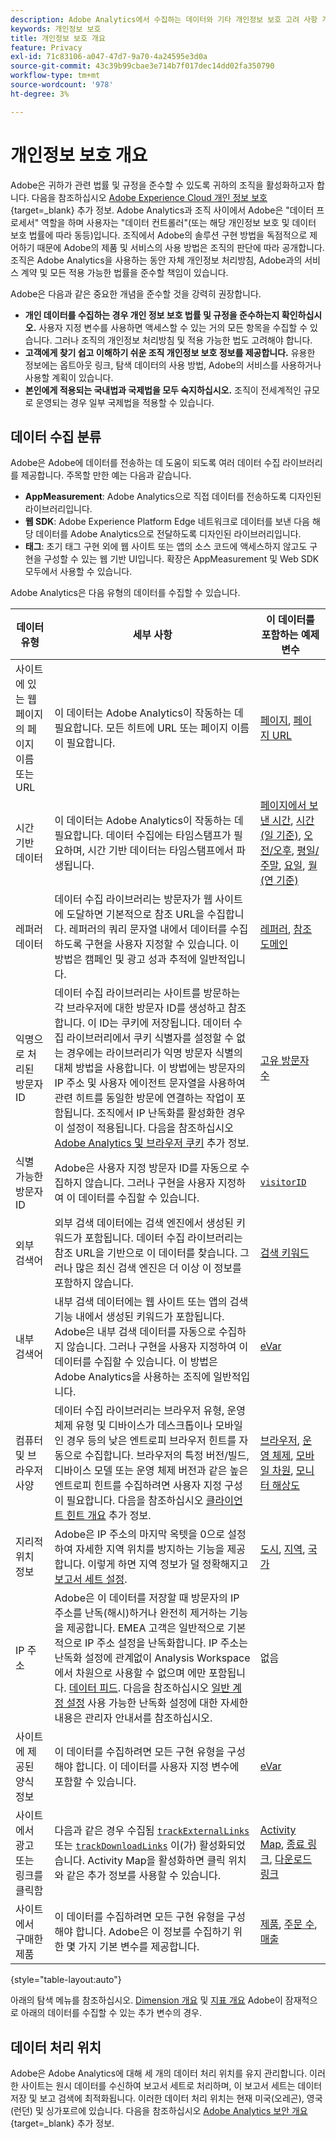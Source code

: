```yaml
---
description: Adobe Analytics에서 수집하는 데이터와 기타 개인정보 보호 고려 사항 개요.
keywords: 개인정보 보호
title: 개인정보 보호 개요
feature: Privacy
exl-id: 71c83106-a047-47d7-9a70-4a24595e3d0a
source-git-commit: 43c39b99cbae3e714b7f017dec14dd02fa350790
workflow-type: tm+mt
source-wordcount: '978'
ht-degree: 3%

---
```


# 개인정보 보호 개요

Adobe은 귀하가 관련 법률 및 규정을 준수할 수 있도록 귀하의 조직을 활성화하고자 합니다. 다음을 참조하십시오 [Adobe Experience Cloud 개인 정보 보호](https://www.adobe.com/kr/privacy/experience-cloud.html){target=_blank} 추가 정보. Adobe Analytics과 조직 사이에서 Adobe은 &quot;데이터 프로세서&quot; 역할을 하며 사용자는 &quot;데이터 컨트롤러&quot;(또는 해당 개인정보 보호 및 데이터 보호 법률에 따라 동등)입니다. 조직에서 Adobe의 솔루션 구현 방법을 독점적으로 제어하기 때문에 Adobe의 제품 및 서비스의 사용 방법은 조직의 판단에 따라 공개합니다. 조직은 Adobe Analytics을 사용하는 동안 자체 개인정보 처리방침, Adobe과의 서비스 계약 및 모든 적용 가능한 법률을 준수할 책임이 있습니다.

Adobe은 다음과 같은 중요한 개념을 준수할 것을 강력히 권장합니다.

* **개인 데이터를 수집하는 경우 개인 정보 보호 법률 및 규정을 준수하는지 확인하십시오.** 사용자 지정 변수를 사용하면 액세스할 수 있는 거의 모든 항목을 수집할 수 있습니다. 그러나 조직의 개인정보 처리방침 및 적용 가능한 법도 고려해야 합니다.
* **고객에게 찾기 쉽고 이해하기 쉬운 조직 개인정보 보호 정보를 제공합니다.** 유용한 정보에는 옵트아웃 링크, 탐색 데이터의 사용 방법, Adobe의 서비스를 사용하거나 사용할 계획이 있습니다.
* **본인에게 적용되는 국내법과 국제법을 모두 숙지하십시오.** 조직이 전세계적인 규모로 운영되는 경우 일부 국제법을 적용할 수 있습니다.

## 데이터 수집 분류

Adobe은 Adobe에 데이터를 전송하는 데 도움이 되도록 여러 데이터 수집 라이브러리를 제공합니다. 주목할 만한 예는 다음과 같습니다.

* **AppMeasurement**: Adobe Analytics으로 직접 데이터를 전송하도록 디자인된 라이브러리입니다.
* **웹 SDK**: Adobe Experience Platform Edge 네트워크로 데이터를 보낸 다음 해당 데이터를 Adobe Analytics으로 전달하도록 디자인된 라이브러리입니다.
* **태그**: 초기 태그 구현 외에 웹 사이트 또는 앱의 소스 코드에 액세스하지 않고도 구현을 구성할 수 있는 웹 기반 UI입니다. 확장은 AppMeasurement 및 Web SDK 모두에서 사용할 수 있습니다.

Adobe Analytics은 다음 유형의 데이터를 수집할 수 있습니다.

| 데이터 유형 | 세부 사항 | 이 데이터를 포함하는 예제 변수 |
| --- | --- | --- |
| 사이트에 있는 웹 페이지의 페이지 이름 또는 URL | 이 데이터는 Adobe Analytics이 작동하는 데 필요합니다. 모든 히트에 URL 또는 페이지 이름이 필요합니다. | [페이지](../components/dimensions/page.md), [페이지 URL](../components/dimensions/page-url.md) |
| 시간 기반 데이터 | 이 데이터는 Adobe Analytics이 작동하는 데 필요합니다. 데이터 수집에는 타임스탬프가 필요하며, 시간 기반 데이터는 타임스탬프에서 파생됩니다. | [페이지에서 보낸 시간](../components/dimensions/time-spent-on-page.md), [시간(일 기준)](../components/dimensions/hour-of-day.md), [오전/오후](../components/dimensions/am-pm.md), [평일/주말](../components/dimensions/weekday-weekend.md), [요일](../components/dimensions/day-of-week.md), [월(연 기준)](../components/dimensions/month-of-year.md) |
| 레퍼러 데이터 | 데이터 수집 라이브러리는 방문자가 웹 사이트에 도달하면 기본적으로 참조 URL을 수집합니다. 레퍼러의 쿼리 문자열 내에서 데이터를 수집하도록 구현을 사용자 지정할 수 있습니다. 이 방법은 캠페인 및 광고 성과 추적에 일반적입니다. | [레퍼러](../components/dimensions/referrer.md), [참조 도메인](../components/dimensions/referring-domain.md) |
| 익명으로 처리된 방문자 ID | 데이터 수집 라이브러리는 사이트를 방문하는 각 브라우저에 대한 방문자 ID를 생성하고 참조합니다. 이 ID는 쿠키에 저장됩니다. 데이터 수집 라이브러리에서 쿠키 식별자를 설정할 수 없는 경우에는 라이브러리가 익명 방문자 식별의 대체 방법을 사용합니다. 이 방법에는 방문자의 IP 주소 및 사용자 에이전트 문자열을 사용하여 관련 히트를 동일한 방문에 연결하는 작업이 포함됩니다. 조직에서 IP 난독화를 활성화한 경우 이 설정이 적용됩니다. 다음을 참조하십시오 [Adobe Analytics 및 브라우저 쿠키](cookies/cookies.md) 추가 정보. | [고유 방문자 수](../components/metrics/unique-visitors.md) |
| 식별 가능한 방문자 ID | Adobe은 사용자 지정 방문자 ID를 자동으로 수집하지 않습니다. 그러나 구현을 사용자 지정하여 이 데이터를 수집할 수 있습니다. | [`visitorID`](../implement/vars/config-vars/visitorid.md) |
| 외부 검색어 | 외부 검색 데이터에는 검색 엔진에서 생성된 키워드가 포함됩니다. 데이터 수집 라이브러리는 참조 URL을 기반으로 이 데이터를 찾습니다. 그러나 많은 최신 검색 엔진은 더 이상 이 정보를 포함하지 않습니다. | [검색 키워드](../components/dimensions/search-keyword.md) |
| 내부 검색어 | 내부 검색 데이터에는 웹 사이트 또는 앱의 검색 기능 내에서 생성된 키워드가 포함됩니다. Adobe은 내부 검색 데이터를 자동으로 수집하지 않습니다. 그러나 구현을 사용자 지정하여 이 데이터를 수집할 수 있습니다. 이 방법은 Adobe Analytics을 사용하는 조직에 일반적입니다. | [eVar](../components/dimensions/evar.md) |
| 컴퓨터 및 브라우저 사양 | 데이터 수집 라이브러리는 브라우저 유형, 운영 체제 유형 및 디바이스가 데스크톱이나 모바일인 경우 등의 낮은 엔트로피 브라우저 힌트를 자동으로 수집합니다. 브라우저의 특정 버전/빌드, 디바이스 모델 또는 운영 체제 버전과 같은 높은 엔트로피 힌트를 수집하려면 사용자 지정 구성이 필요합니다. 다음을 참조하십시오 [클라이언트 힌트 개요](client-hints.md) 추가 정보. | [브라우저](../components/dimensions/browser.md), [운영 체제](../components/dimensions/operating-systems.md), [모바일 차원](../components/dimensions/mobile-dimensions.md), [모니터 해상도](../components/dimensions/monitor-resolution.md) |
| 지리적 위치 정보 | Adobe은 IP 주소의 마지막 옥텟을 0으로 설정하여 자세한 지역 위치를 방지하는 기능을 제공합니다. 이렇게 하면 지역 정보가 덜 정확해지고 [보고서 세트 설정](https://experienceleague.adobe.com/docs/analytics/admin/admin-tools/manage-report-suites/edit-report-suite/report-suite-general/general-acct-settings-admin.html). | [도시](../components/dimensions/cities.md), [지역](../components/dimensions/regions.md), [국가](../components/dimensions/countries.md) |
| IP 주소 | Adobe은 이 데이터를 저장할 때 방문자의 IP 주소를 난독(해시)하거나 완전히 제거하는 기능을 제공합니다. EMEA 고객은 일반적으로 기본적으로 IP 주소 설정을 난독화합니다. IP 주소는 난독화 설정에 관계없이 Analysis Workspace에서 차원으로 사용할 수 없으며 에만 포함됩니다. [데이터 피드](../export/analytics-data-feed/data-feed-overview.md). 다음을 참조하십시오 [일반 계정 설정](../admin/admin/c-manage-report-suites/c-edit-report-suites/general/general-acct-settings-admin.md) 사용 가능한 난독화 설정에 대한 자세한 내용은 관리자 안내서를 참조하십시오. | 없음 |
| 사이트에 제공된 양식 정보 | 이 데이터를 수집하려면 모든 구현 유형을 구성해야 합니다. 이 데이터를 사용자 지정 변수에 포함할 수 있습니다. | [eVar](../components/dimensions/evar.md) |
| 사이트에서 광고 또는 링크를 클릭함 | 다음과 같은 경우 수집됨 [`trackExternalLinks`](../implement/vars/config-vars/trackexternallinks.md) 또는 [`trackDownloadLinks`](../implement/vars/config-vars/trackdownloadlinks.md) 이(가) 활성화되었습니다. Activity Map을 활성화하면 클릭 위치와 같은 추가 정보를 사용할 수 있습니다. | [Activity Map](../analyze/activity-map/activity-map.md), [종료 링크](../components/dimensions/exit-link.md), [다운로드 링크](../components/dimensions/download-link.md) |
| 사이트에서 구매한 제품 | 이 데이터를 수집하려면 모든 구현 유형을 구성해야 합니다. Adobe은 이 정보를 수집하기 위한 몇 가지 기본 변수를 제공합니다. | [제품](../components/dimensions/product.md), [주문 수](../components/metrics/orders.md), [매출](../components/metrics/revenue.md) |

{style="table-layout:auto"}

아래의 탐색 메뉴를 참조하십시오. [Dimension 개요](../components/dimensions/overview.md) 및 [지표 개요](../components/metrics/overview.md) Adobe이 잠재적으로 아래의 데이터를 수집할 수 있는 추가 변수의 경우.

## 데이터 처리 위치

Adobe은 Adobe Analytics에 대해 세 개의 데이터 처리 위치를 유지 관리합니다. 이러한 사이트는 원시 데이터를 수신하여 보고서 세트로 처리하며, 이 보고서 세트는 데이터 저장 및 보고 검색에 최적화됩니다. 이러한 데이터 처리 위치는 현재 미국(오레곤), 영국(런던) 및 싱가포르에 있습니다. 다음을 참조하십시오 [Adobe Analytics 보안 개요](https://www.adobe.com/content/dam/cc/en/trust-center/ungated/whitepapers/experience-cloud/adb-analytics-security-wp.pdf){target=_blank} 추가 정보.
